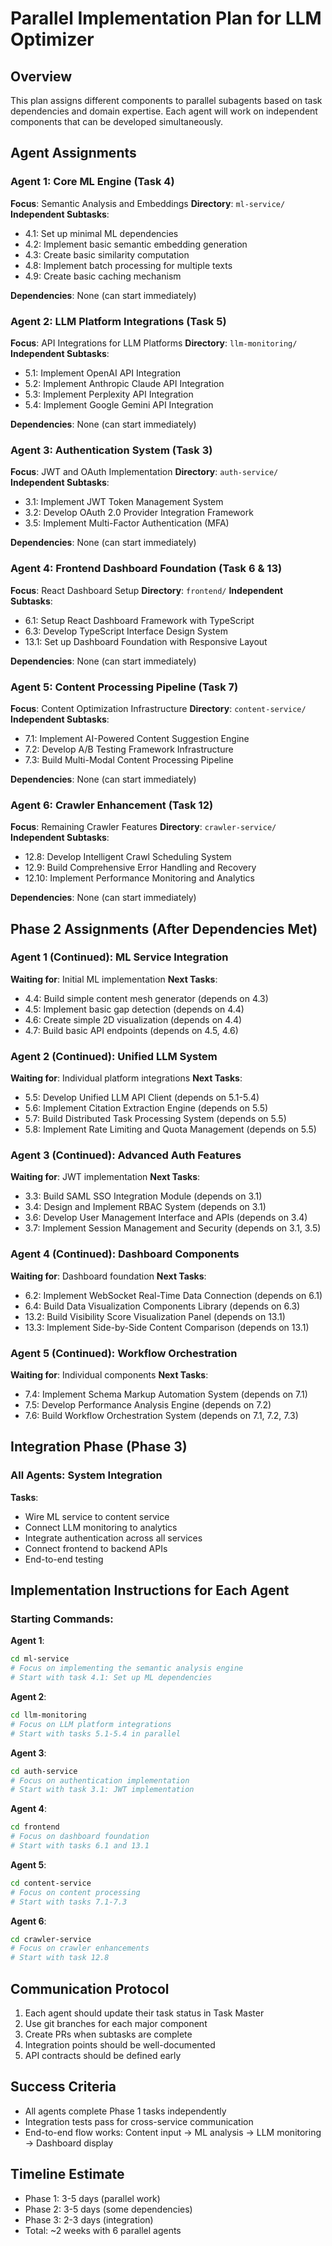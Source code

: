 # Parallel Implementation Plan for LLM Optimizer

## Overview
This plan assigns different components to parallel subagents based on task dependencies and domain expertise. Each agent will work on independent components that can be developed simultaneously.

## Agent Assignments

### Agent 1: Core ML Engine (Task 4)
**Focus**: Semantic Analysis and Embeddings
**Directory**: `ml-service/`
**Independent Subtasks**:
- 4.1: Set up minimal ML dependencies
- 4.2: Implement basic semantic embedding generation
- 4.3: Create basic similarity computation
- 4.8: Implement batch processing for multiple texts
- 4.9: Create basic caching mechanism

**Dependencies**: None (can start immediately)

### Agent 2: LLM Platform Integrations (Task 5)
**Focus**: API Integrations for LLM Platforms
**Directory**: `llm-monitoring/`
**Independent Subtasks**:
- 5.1: Implement OpenAI API Integration
- 5.2: Implement Anthropic Claude API Integration
- 5.3: Implement Perplexity API Integration
- 5.4: Implement Google Gemini API Integration

**Dependencies**: None (can start immediately)

### Agent 3: Authentication System (Task 3)
**Focus**: JWT and OAuth Implementation
**Directory**: `auth-service/`
**Independent Subtasks**:
- 3.1: Implement JWT Token Management System
- 3.2: Develop OAuth 2.0 Provider Integration Framework
- 3.5: Implement Multi-Factor Authentication (MFA)

**Dependencies**: None (can start immediately)

### Agent 4: Frontend Dashboard Foundation (Task 6 & 13)
**Focus**: React Dashboard Setup
**Directory**: `frontend/`
**Independent Subtasks**:
- 6.1: Setup React Dashboard Framework with TypeScript
- 6.3: Develop TypeScript Interface Design System
- 13.1: Set up Dashboard Foundation with Responsive Layout

**Dependencies**: None (can start immediately)

### Agent 5: Content Processing Pipeline (Task 7)
**Focus**: Content Optimization Infrastructure
**Directory**: `content-service/`
**Independent Subtasks**:
- 7.1: Implement AI-Powered Content Suggestion Engine
- 7.2: Develop A/B Testing Framework Infrastructure
- 7.3: Build Multi-Modal Content Processing Pipeline

**Dependencies**: None (can start immediately)

### Agent 6: Crawler Enhancement (Task 12)
**Focus**: Remaining Crawler Features
**Directory**: `crawler-service/`
**Independent Subtasks**:
- 12.8: Develop Intelligent Crawl Scheduling System
- 12.9: Build Comprehensive Error Handling and Recovery
- 12.10: Implement Performance Monitoring and Analytics

**Dependencies**: None (can start immediately)

## Phase 2 Assignments (After Dependencies Met)

### Agent 1 (Continued): ML Service Integration
**Waiting for**: Initial ML implementation
**Next Tasks**:
- 4.4: Build simple content mesh generator (depends on 4.3)
- 4.5: Implement basic gap detection (depends on 4.4)
- 4.6: Create simple 2D visualization (depends on 4.4)
- 4.7: Build basic API endpoints (depends on 4.5, 4.6)

### Agent 2 (Continued): Unified LLM System
**Waiting for**: Individual platform integrations
**Next Tasks**:
- 5.5: Develop Unified LLM API Client (depends on 5.1-5.4)
- 5.6: Implement Citation Extraction Engine (depends on 5.5)
- 5.7: Build Distributed Task Processing System (depends on 5.5)
- 5.8: Implement Rate Limiting and Quota Management (depends on 5.5)

### Agent 3 (Continued): Advanced Auth Features
**Waiting for**: JWT implementation
**Next Tasks**:
- 3.3: Build SAML SSO Integration Module (depends on 3.1)
- 3.4: Design and Implement RBAC System (depends on 3.1)
- 3.6: Develop User Management Interface and APIs (depends on 3.4)
- 3.7: Implement Session Management and Security (depends on 3.1, 3.5)

### Agent 4 (Continued): Dashboard Components
**Waiting for**: Dashboard foundation
**Next Tasks**:
- 6.2: Implement WebSocket Real-Time Data Connection (depends on 6.1)
- 6.4: Build Data Visualization Components Library (depends on 6.3)
- 13.2: Build Visibility Score Visualization Panel (depends on 13.1)
- 13.3: Implement Side-by-Side Content Comparison (depends on 13.1)

### Agent 5 (Continued): Workflow Orchestration
**Waiting for**: Individual components
**Next Tasks**:
- 7.4: Implement Schema Markup Automation System (depends on 7.1)
- 7.5: Develop Performance Analysis Engine (depends on 7.2)
- 7.6: Build Workflow Orchestration System (depends on 7.1, 7.2, 7.3)

## Integration Phase (Phase 3)

### All Agents: System Integration
**Tasks**:
- Wire ML service to content service
- Connect LLM monitoring to analytics
- Integrate authentication across all services
- Connect frontend to backend APIs
- End-to-end testing

## Implementation Instructions for Each Agent

### Starting Commands:

**Agent 1**:
```bash
cd ml-service
# Focus on implementing the semantic analysis engine
# Start with task 4.1: Set up ML dependencies
```

**Agent 2**:
```bash
cd llm-monitoring
# Focus on LLM platform integrations
# Start with tasks 5.1-5.4 in parallel
```

**Agent 3**:
```bash
cd auth-service
# Focus on authentication implementation
# Start with task 3.1: JWT implementation
```

**Agent 4**:
```bash
cd frontend
# Focus on dashboard foundation
# Start with tasks 6.1 and 13.1
```

**Agent 5**:
```bash
cd content-service
# Focus on content processing
# Start with tasks 7.1-7.3
```

**Agent 6**:
```bash
cd crawler-service
# Focus on crawler enhancements
# Start with task 12.8
```

## Communication Protocol

1. Each agent should update their task status in Task Master
2. Use git branches for each major component
3. Create PRs when subtasks are complete
4. Integration points should be well-documented
5. API contracts should be defined early

## Success Criteria

- All agents complete Phase 1 tasks independently
- Integration tests pass for cross-service communication
- End-to-end flow works: Content input → ML analysis → LLM monitoring → Dashboard display

## Timeline Estimate

- Phase 1: 3-5 days (parallel work)
- Phase 2: 3-5 days (some dependencies)
- Phase 3: 2-3 days (integration)
- Total: ~2 weeks with 6 parallel agents